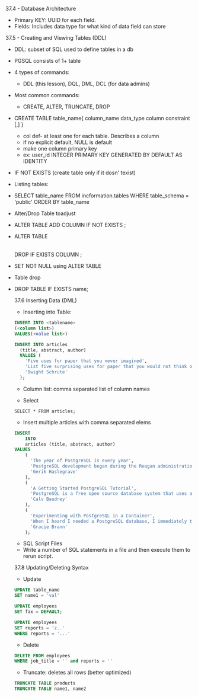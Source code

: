 37.4 - Database Architecture

- Primary KEY: UUID for each field.
- Fields: Includes data type for what kind of data field can store

37.5 - Creating and Viewing Tables (DDL)

- DDL: subset of SQL used to define tables in a db
- PGSQL consists of 1+ table
- 4 types of commands:
  - DDL (this lesson), DQL, DML, DCL (for data admins)
- Most common commands:
  - CREATE, ALTER, TRUNCATE, DROP

- CREATE TABLE table_name{
  column_name data_type column constraint [,]
}
  - col def- at least one for each table. Describes a column
  - if no explicit default, NULL is default
  - make one column primary key
  - ex: user_id INTEGER PRIMARY KEY GENERATED BY DEFAULT AS IDENTITY

- IF NOT EXISTS (create table only if it dosn' texist)
- Listing tables:

- SELECT table_name FROM incformation.tables WHERE table_schema = 'public' ORDER BY table_name

- Alter/Drop Table toadjust

- ALTER TABLE <table name> ADD COLUMN IF NOT EXISTS <column definition>;

- ALTER TABLE <table name> DROP IF EXISTS COLUMN <column name>;

- SET NOT NULL using ALTER TABLE

- Table drop
- DROP TABLE IF EXISTS name;

37.6 Inserting Data (DML)

- Inserting into Table:
  
```sql
INSERT INTO <tablename>
(<column list>)
VALUES(<value list>)
```
```sql
INSERT INTO articles
  (title, abstract, author)
  VALUES (
    'Five uses for paper that you never imagined',
    'List five surprising uses for paper that you would not think of on your own',
    'Dwight Schrute'
  );
  ```

- Column list: comma separated list of column names

- Select

`SELECT * FROM articles;`

- Insert multiple articles with comma separated elems
```sql
INSERT
	INTO
	articles (title, abstract, author)
VALUES
	(
	  'The year of PostgreSQL is every year',
	  'PostgreSQL development began during the Reagan administration — in 1986!',
	  'Gerik Haslegrave'
	),
	(
	  'A Getting Started PostgreSQL Tutorial',
	  'PostgreSQL is a free open source database system that uses and extends the SQL language',
	  'Calv Baudrey'
	),
	(
	  'Experimenting with PostgreSQL in a Container',
	  'When I heard I needed a PostgreSQL database, I immediately thought container.',
	  'Gracie Brann'
	);
  ```

- SQL Script Files
- Write a number of SQL statements in a file and then execute them to rerun script.

37.8 Updating/Deleting Syntax

- Update

```sql
UPDATE table_name
SET name1 = 'val'

UPDATE employees
SET fax = DEFAULT;

UPDATE employees
SET reports = 'z..'
WHERE reports = '...'
```

- Delete

```sql
DELETE FROM employees
WHERE job_title = '' and reports = ''
```

- Truncate: deletes all rows (better optimized)

```sql
TRUNCATE TABLE products
TRUNCATE TABLE name1, name2
```